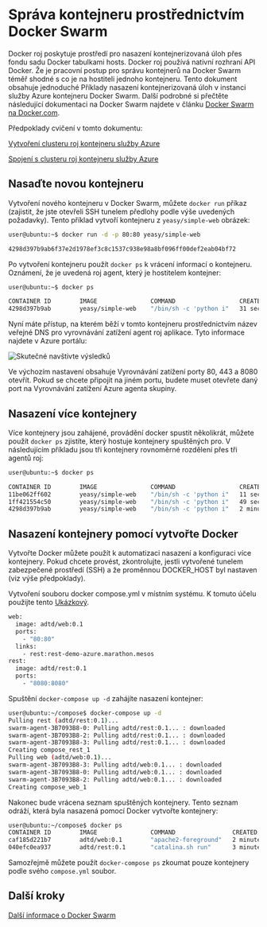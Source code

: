 <properties
   pageTitle="Azure kontejneru služba Správa kontejneru s Docker Swarm | Microsoft Azure"
   description="Nasazení kontejnery Docker Swarm kontejneru služby Azure"
   services="container-service"
   documentationCenter=""
   authors="neilpeterson"
   manager="timlt"
   editor=""
   tags="acs, azure-container-service"
   keywords="Docker, kontejnerů, Micro služby, Mesos, Azure"/>

<tags
   ms.service="container-service"
   ms.devlang="na"
   ms.topic="get-started-article"
   ms.tgt_pltfrm="na"
   ms.workload="na"
   ms.date="09/13/2016"
   ms.author="timlt"/>

# <a name="container-management-with-docker-swarm"></a>Správa kontejneru prostřednictvím Docker Swarm

Docker roj poskytuje prostředí pro nasazení kontejnerizovaná úloh přes fondu sadu Docker tabulkami hosts. Docker roj používá nativní rozhraní API Docker. Že je pracovní postup pro správu kontejnerů na Docker Swarm téměř shodné s co je na hostiteli jednoho kontejneru. Tento dokument obsahuje jednoduché Příklady nasazení kontejnerizovaná úloh v instanci služby Azure kontejneru Docker Swarm. Další podrobné si přečtěte následující dokumentaci na Docker Swarm najdete v článku [Docker Swarm na Docker.com](https://docs.docker.com/swarm/).

Předpoklady cvičení v tomto dokumentu:

[Vytvoření clusteru roj kontejneru služby Azure](container-service-deployment.md)

[Spojení s clusteru roj kontejneru služby Azure](container-service-connect.md)

## <a name="deploy-a-new-container"></a>Nasaďte novou kontejneru

Vytvoření nového kontejneru v Docker Swarm, můžete `docker run` příkaz (zajistit, že jste otevřeli SSH tunelem předlohy podle výše uvedených požadavky). Tento příklad vytvoří kontejneru z `yeasy/simple-web` obrázek:


```bash
user@ubuntu:~$ docker run -d -p 80:80 yeasy/simple-web

4298d397b9ab6f37e2d1978ef3c8c1537c938e98a8bf096ff00def2eab04bf72
```

Po vytvoření kontejneru použít `docker ps` k vrácení informací o kontejneru. Oznámení, že je uvedená roj agent, který je hostitelem kontejner:


```bash
user@ubuntu:~$ docker ps

CONTAINER ID        IMAGE               COMMAND                  CREATED             STATUS              PORTS                 NAMES
4298d397b9ab        yeasy/simple-web    "/bin/sh -c 'python i"   31 seconds ago      Up 9 seconds        10.0.0.5:80->80/tcp   swarm-agent-34A73819-1/happy_allen
```  

Nyní máte přístup, na kterém běží v tomto kontejneru prostřednictvím název veřejné DNS pro vyrovnávání zatížení agent roj aplikace. Tyto informace najdete v Azure portálu:  


![Skutečné navštivte výsledků](media/real-visit.jpg)  

Ve výchozím nastavení obsahuje Vyrovnávání zatížení porty 80, 443 a 8080 otevřít. Pokud se chcete připojit na jiném portu, budete muset otevřete daný port na Vyrovnávání zatížení Azure agenta skupiny.

## <a name="deploy-multiple-containers"></a>Nasazení více kontejnery

Více kontejnery jsou zahájené, provádění docker spustit několikrát, můžete použít `docker ps` zjistíte, který hostuje kontejnery spuštěných pro. V následujícím příkladu jsou tři kontejnery rovnoměrné rozdělení přes tři agentů roj:  


```bash
user@ubuntu:~$ docker ps

CONTAINER ID        IMAGE               COMMAND                  CREATED             STATUS              PORTS                 NAMES
11be062ff602        yeasy/simple-web    "/bin/sh -c 'python i"   11 seconds ago      Up 10 seconds       10.0.0.6:83->80/tcp   swarm-agent-34A73819-2/clever_banach
1ff421554c50        yeasy/simple-web    "/bin/sh -c 'python i"   49 seconds ago      Up 48 seconds       10.0.0.4:82->80/tcp   swarm-agent-34A73819-0/stupefied_ride
4298d397b9ab        yeasy/simple-web    "/bin/sh -c 'python i"   2 minutes ago       Up 2 minutes        10.0.0.5:80->80/tcp   swarm-agent-34A73819-1/happy_allen
```  

## <a name="deploy-containers-by-using-docker-compose"></a>Nasazení kontejnery pomocí vytvořte Docker

Vytvořte Docker můžete použít k automatizaci nasazení a konfiguraci více kontejnery. Pokud chcete provést, zkontrolujte, jestli vytvořené tunelem zabezpečené prostředí (SSH) a že proměnnou DOCKER_HOST byl nastaven (viz výše předpoklady).

Vytvoření souboru docker compose.yml v místním systému. K tomuto účelu použijte tento [Ukázkový](https://raw.githubusercontent.com/rgardler/AzureDevTestDeploy/master/docker-compose.yml).

```bash
web:
  image: adtd/web:0.1
  ports:
    - "80:80"
  links:
    - rest:rest-demo-azure.marathon.mesos
rest:
  image: adtd/rest:0.1
  ports:
    - "8080:8080"

```

Spuštění `docker-compose up -d` zahájíte nasazení kontejner:


```bash
user@ubuntu:~/compose$ docker-compose up -d
Pulling rest (adtd/rest:0.1)...
swarm-agent-3B7093B8-0: Pulling adtd/rest:0.1... : downloaded
swarm-agent-3B7093B8-2: Pulling adtd/rest:0.1... : downloaded
swarm-agent-3B7093B8-3: Pulling adtd/rest:0.1... : downloaded
Creating compose_rest_1
Pulling web (adtd/web:0.1)...
swarm-agent-3B7093B8-3: Pulling adtd/web:0.1... : downloaded
swarm-agent-3B7093B8-0: Pulling adtd/web:0.1... : downloaded
swarm-agent-3B7093B8-2: Pulling adtd/web:0.1... : downloaded
Creating compose_web_1
```

Nakonec bude vrácena seznam spuštěných kontejnery. Tento seznam odráží, která byla nasazená pomocí Docker vytvořte kontejnery:


```bash
user@ubuntu:~/compose$ docker ps
CONTAINER ID        IMAGE               COMMAND                CREATED             STATUS              PORTS                     NAMES
caf185d221b7        adtd/web:0.1        "apache2-foreground"   2 minutes ago       Up About a minute   10.0.0.4:80->80/tcp       swarm-agent-3B7093B8-0/compose_web_1
040efc0ea937        adtd/rest:0.1       "catalina.sh run"      3 minutes ago       Up 2 minutes        10.0.0.4:8080->8080/tcp   swarm-agent-3B7093B8-0/compose_rest_1
```

Samozřejmě můžete použít `docker-compose ps` zkoumat pouze kontejnery podle svého `compose.yml` soubor.

## <a name="next-steps"></a>Další kroky

[Další informace o Docker Swarm](https://docs.docker.com/swarm/)
